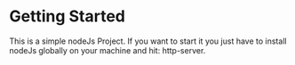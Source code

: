 # Getting Started

This is a simple nodeJs Project. If you want to start it you just have to install nodeJs globally on your machine and hit:      http-server. 
